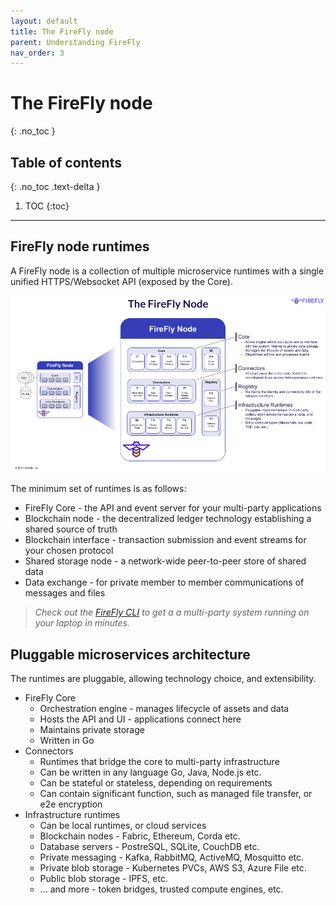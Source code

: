 ```yaml
---
layout: default
title: The FireFly node
parent: Understanding FireFly
nav_order: 3
---
```


# The FireFly node
{: .no_toc }

## Table of contents
{: .no_toc .text-delta }

1. TOC
{:toc}

---

## FireFly node runtimes

A FireFly node is a collection of multiple microservice runtimes with a single unified HTTPS/Websocket API (exposed by the Core).

![The FireFly node](../images/firefly_node.png "The FireFly node")

The minimum set of runtimes is as follows:

- FireFly Core - the API and event server for your multi-party applications
- Blockchain node - the decentralized ledger technology establishing a shared source of truth
- Blockchain interface - transaction submission and event streams for your chosen protocol
- Shared storage node - a network-wide peer-to-peer store of shared data
- Data exchange - for private member to member communications of messages and files

> _Check out the [FireFly CLI](https://github.com/hyperledger/firefly-cli) to get a
> a multi-party system running on your laptop in minutes._

## Pluggable microservices architecture

The runtimes are pluggable, allowing technology choice, and extensibility.

- FireFly Core
  - Orchestration engine - manages lifecycle of assets and data
  - Hosts the API and UI - applications connect here
  - Maintains private storage
  - Written in Go
- Connectors
  - Runtimes that bridge the core to multi-party infrastructure
  - Can be written in any language Go, Java, Node.js etc.
  - Can be stateful or stateless, depending on requirements
  - Can contain significant function, such as managed file transfer, or e2e encryption
- Infrastructure runtimes
  - Can be local runtimes, or cloud services
  - Blockchain nodes - Fabric, Ethereum, Corda etc.
  - Database servers - PostreSQL, SQLite, CouchDB etc.
  - Private messaging - Kafka, RabbitMQ, ActiveMQ, Mosquitto etc.
  - Private blob storage - Kubernetes PVCs, AWS S3, Azure File etc.
  - Public blob storage - IPFS, etc.
  - ... and more - token bridges, trusted compute engines, etc.
